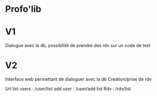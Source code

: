 # Profo'lib

# V1 
 Dialogue avec la db, possibilité de prendre des rdv sur un code de test

 # V2
 Interface web permettant de dialoguer avec la db
 Creation/prise de rdv

 Url list users : /user/list
 add user : /user/add
 list Rdv : /rdv/list
